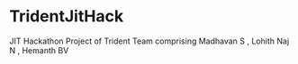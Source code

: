 # TridentJitHack
JIT Hackathon Project of Trident Team comprising Madhavan S , Lohith Naj N , Hemanth BV 
